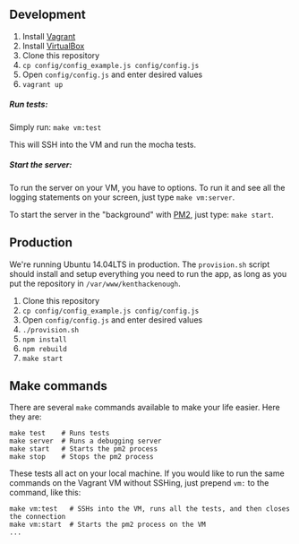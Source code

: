 ## Development
1. Install [Vagrant](https://www.vagrantup.com/downloads.html)
2. Install [VirtualBox](https://www.virtualbox.org)
3. Clone this repository
4. `cp config/config_example.js config/config.js`
5. Open `config/config.js` and enter desired values
6. `vagrant up`

##### Run tests:
Simply run: `make vm:test`

This will SSH into the VM and run the mocha tests.

##### Start the server:

To run the server on your VM, you have to options. To run it and see all the logging statements on your screen, just type `make vm:server`.

To start the server in the "background" with [PM2](https://github.com/Unitech/pm2), just type: `make start`.

## Production
We're running Ubuntu 14.04LTS in production. The `provision.sh` script should install and setup everything you need to run the app, as long as you put the repository in `/var/www/kenthackenough`.

1. Clone this repository
1. `cp config/config_example.js config/config.js`
1. Open `config/config.js` and enter desired values
1. `./provision.sh`
1. `npm install`
1. `npm rebuild`
1. `make start`

## Make commands
There are several `make` commands available to make your life easier. Here they are:
```
make test    # Runs tests
make server  # Runs a debugging server
make start   # Starts the pm2 process
make stop    # Stops the pm2 process
```
These tests all act on your local machine. If you would like to run the same commands on the Vagrant VM without SSHing, just prepend `vm:` to the command, like this:
```
make vm:test   # SSHs into the VM, runs all the tests, and then closes the connection
make vm:start  # Starts the pm2 process on the VM
...
```